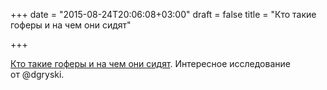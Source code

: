 +++
date = "2015-08-24T20:06:08+03:00"
draft = false
title = "Кто такие гоферы и на чем они сидят"

+++

<p><a href="http://bit.ly/1MIphHI">Кто такие гоферы и на чем они сидят</a>. Интересное исследование от&nbsp;@dgryski.</p>

